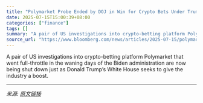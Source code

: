 ```yaml
---
title: "Polymarket Probe Ended by DOJ in Win for Crypto Bets Under Trump"
date: 2025-07-15T15:00:39+08:00
categories: ["finance"]
tags: []
summary: "A pair of US investigations into crypto-betting platform Polymarket that went full-throttle in the waning days of the Biden administration are now being shut down just as Donald Trump’s White House se"
source_url: "https://www.bloomberg.com/news/articles/2025-07-15/polymarket-probe-ended-by-doj-in-win-for-crypto-bets-under-trump"
---
```


A pair of US investigations into crypto-betting platform Polymarket that went full-throttle in the waning days of the Biden administration are now being shut down just as Donald Trump’s White House seeks to give the industry a boost.

---

*来源: [原文链接](https://www.bloomberg.com/news/articles/2025-07-15/polymarket-probe-ended-by-doj-in-win-for-crypto-bets-under-trump)*
